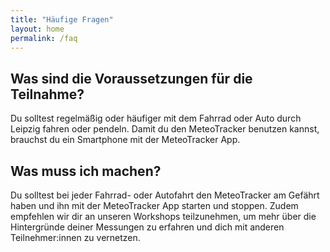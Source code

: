 ```yaml
---
title: "Häufige Fragen"
layout: home
permalink: /faq
---
```


## Was sind die Voraussetzungen für die Teilnahme?

Du solltest regelmäßig oder häufiger mit dem Fahrrad oder Auto durch Leipzig fahren oder pendeln. Damit du den MeteoTracker benutzen kannst, brauchst du ein Smartphone mit der MeteoTracker App.  

## Was muss ich machen?

Du solltest bei jeder Fahrrad- oder Autofahrt den MeteoTracker am Gefährt haben und ihn mit der MeteoTracker App starten und stoppen. Zudem empfehlen wir dir an unseren Workshops teilzunehmen, um mehr über die Hintergründe deiner Messungen zu erfahren und dich mit anderen Teilnehmer:innen zu vernetzen.